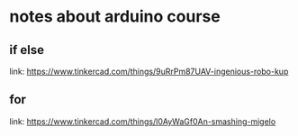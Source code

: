 # notes about arduino course

## if else
link: https://www.tinkercad.com/things/9uRrPm87UAV-ingenious-robo-kup

## for
link: https://www.tinkercad.com/things/l0AyWaGf0An-smashing-migelo

## 